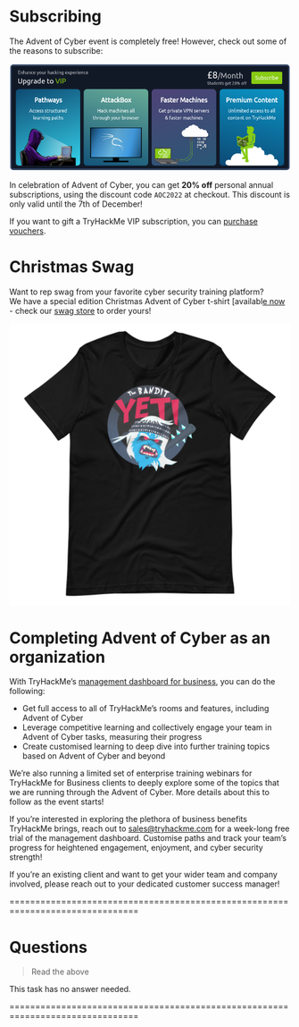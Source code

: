 # Subscribing

The Advent of Cyber event is completely free! However, check out some of the reasons to subscribe: 

[![](./pic1.png)](https://tryhackme.com/why-subscribe)

In celebration of Advent of Cyber, you can get **20% off** personal annual subscriptions, using the discount code `AOC2022` at checkout. This discount is only valid until the 7th of December!

If you want to gift a TryHackMe VIP subscription, you can [purchase vouchers](https://tryhackme.com/subscriptions).

# Christmas Swag
Want to rep swag from your favorite cyber security training platform?  
We have a special edition Christmas Advent of Cyber t-shirt [availabl[e now](https://store.tryhackme.com/collections/all/products/advent-of-cyber-2022-limited-edition) - check our [swag store](https://store.tryhackme.com/) to order yours!

![](./pic2.png)

# Completing Advent of Cyber as an organization

With TryHackMe’s [management dashboard for business](https://tryhackme.com/business), you can do the following:
- Get full access to all of TryHackMe’s rooms and features, including Advent of Cyber
- Leverage competitive learning and collectively engage your team in Advent of Cyber tasks, measuring their progress
- Create customised learning to deep dive into further training topics based on Advent of Cyber and beyond

We’re also running a limited set of enterprise training webinars for TryHackMe for Business clients to deeply explore some of the topics that we are running through the Advent of Cyber. More details about this to follow as the event starts!

If you’re interested in exploring the plethora of business benefits TryHackMe brings, reach out to [sales@tryhackme.com](mailto:sales@tryhackme.com) for a week-long free trial of the management dashboard. Customise paths and track your team’s progress for heightened engagement, enjoyment, and cyber security strength!

If you’re an existing client and want to get your wider team and company involved, please reach out to your dedicated customer success manager!

===============================================================================

# Questions

> Read the above

This task has no answer needed.

===============================================================================